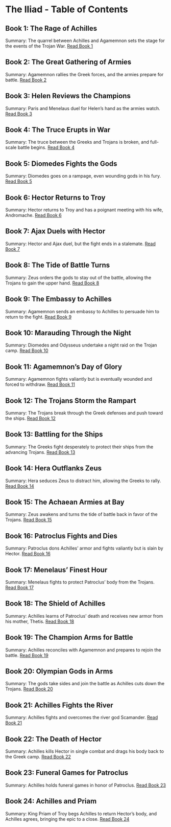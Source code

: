 
# The Iliad - Table of Contents

## Book 1: The Rage of Achilles
Summary: The quarrel between Achilles and Agamemnon sets the stage for the events of the Trojan War.
[Read Book 1](./iliad_book_01.md)

## Book 2: The Great Gathering of Armies
Summary: Agamemnon rallies the Greek forces, and the armies prepare for battle.
[Read Book 2](./iliad_book_02.md)

## Book 3: Helen Reviews the Champions
Summary: Paris and Menelaus duel for Helen’s hand as the armies watch.
[Read Book 3](./iliad_book_03.md)

## Book 4: The Truce Erupts in War
Summary: The truce between the Greeks and Trojans is broken, and full-scale battle begins.
[Read Book 4](./iliad_book_04.md)

## Book 5: Diomedes Fights the Gods
Summary: Diomedes goes on a rampage, even wounding gods in his fury.
[Read Book 5](./iliad_book_05.md)

## Book 6: Hector Returns to Troy
Summary: Hector returns to Troy and has a poignant meeting with his wife, Andromache.
[Read Book 6](./iliad_book_06.md)

## Book 7: Ajax Duels with Hector
Summary: Hector and Ajax duel, but the fight ends in a stalemate.
[Read Book 7](./iliad_book_07.md)

## Book 8: The Tide of Battle Turns
Summary: Zeus orders the gods to stay out of the battle, allowing the Trojans to gain the upper hand.
[Read Book 8](./iliad_book_08.md)

## Book 9: The Embassy to Achilles
Summary: Agamemnon sends an embassy to Achilles to persuade him to return to the fight.
[Read Book 9](./iliad_book_09.md)

## Book 10: Marauding Through the Night
Summary: Diomedes and Odysseus undertake a night raid on the Trojan camp.
[Read Book 10](./iliad_book_10.md)

## Book 11: Agamemnon’s Day of Glory
Summary: Agamemnon fights valiantly but is eventually wounded and forced to withdraw.
[Read Book 11](./iliad_book_11.md)

## Book 12: The Trojans Storm the Rampart
Summary: The Trojans break through the Greek defenses and push toward the ships.
[Read Book 12](./iliad_book_12.md)

## Book 13: Battling for the Ships
Summary: The Greeks fight desperately to protect their ships from the advancing Trojans.
[Read Book 13](./iliad_book_13.md)

## Book 14: Hera Outflanks Zeus
Summary: Hera seduces Zeus to distract him, allowing the Greeks to rally.
[Read Book 14](./iliad_book_14.md)

## Book 15: The Achaean Armies at Bay
Summary: Zeus awakens and turns the tide of battle back in favor of the Trojans.
[Read Book 15](./iliad_book_15.md)

## Book 16: Patroclus Fights and Dies
Summary: Patroclus dons Achilles’ armor and fights valiantly but is slain by Hector.
[Read Book 16](./iliad_book_16.md)

## Book 17: Menelaus’ Finest Hour
Summary: Menelaus fights to protect Patroclus’ body from the Trojans.
[Read Book 17](./iliad_book_17.md)

## Book 18: The Shield of Achilles
Summary: Achilles learns of Patroclus’ death and receives new armor from his mother, Thetis.
[Read Book 18](./iliad_book_18.md)

## Book 19: The Champion Arms for Battle
Summary: Achilles reconciles with Agamemnon and prepares to rejoin the battle.
[Read Book 19](./iliad_book_19.md)

## Book 20: Olympian Gods in Arms
Summary: The gods take sides and join the battle as Achilles cuts down the Trojans.
[Read Book 20](./iliad_book_20.md)

## Book 21: Achilles Fights the River
Summary: Achilles fights and overcomes the river god Scamander.
[Read Book 21](./iliad_book_21.md)

## Book 22: The Death of Hector
Summary: Achilles kills Hector in single combat and drags his body back to the Greek camp.
[Read Book 22](./iliad_book_22.md)

## Book 23: Funeral Games for Patroclus
Summary: Achilles holds funeral games in honor of Patroclus.
[Read Book 23](./iliad_book_23.md)

## Book 24: Achilles and Priam
Summary: King Priam of Troy begs Achilles to return Hector’s body, and Achilles agrees, bringing the epic to a close.
[Read Book 24](./iliad_book_24.md)

